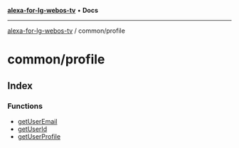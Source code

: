 [**alexa-for-lg-webos-tv**](../../README.md) • **Docs**

***

[alexa-for-lg-webos-tv](../../modules.md) / common/profile

# common/profile

## Index

### Functions

- [getUserEmail](functions/getUserEmail.md)
- [getUserId](functions/getUserId.md)
- [getUserProfile](functions/getUserProfile.md)

